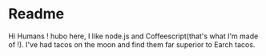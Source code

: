 # Readme
Hi Humans !
hubo here, I like node.js and Coffeescript(that's what I'm made of !).
I've had tacos on the moon and find them far superior to Earch tacos.
